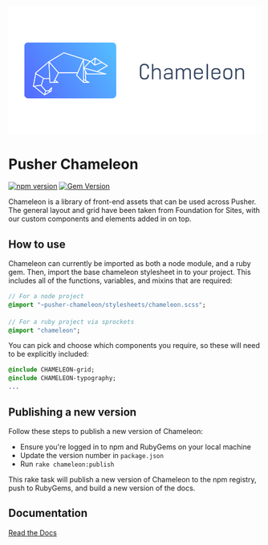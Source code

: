 ![Pusher Chameleon logo](https://raw.githubusercontent.com/pusher/chameleon/master/logo.png)


# Pusher Chameleon

[![npm version](https://badge.fury.io/js/pusher-chameleon.svg)](https://badge.fury.io/js/pusher-chameleon) [![Gem Version](https://badge.fury.io/rb/pusher-chameleon.svg)](https://badge.fury.io/rb/pusher-chameleon)

Chameleon is a library of front-end assets that can be used across Pusher. The general layout and grid have been taken from Foundation for Sites, with our custom components and elements added in on top.

## How to use

Chameleon can currently be imported as both a node module, and a ruby gem. Then, import the base chameleon stylesheet in to your project. This includes all of the functions, variables, and mixins that are required:

```sass
// For a node project
@import "~pusher-chameleon/stylesheets/chameleon.scss";

// For a ruby project via sprockets
@import "chameleon";
```

You can pick and choose which components you require, so these will need to be explicitly included:

```sass
@include CHAMELEON-grid;
@include CHAMELEON-typography;
...
```


## Publishing a new version

Follow these steps to publish a new version of Chameleon:

- Ensure you're logged in to npm and RubyGems on your local machine
- Update the version number in `package.json`
- Run `rake chameleon:publish`

This rake task will publish a new version of Chameleon to the npm registry, push to RubyGems, and build a new version of the docs.

## Documentation

[Read the Docs](https://pusher.github.io/chameleon)